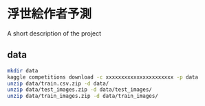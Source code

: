 # 浮世絵作者予測

A short description of the project

## data

```bash
mkdir data
kaggle competitions download -c xxxxxxxxxxxxxxxxxxxxxx -p data
unzip data/train.csv.zip -d data/
unzip data/test_images.zip -d data/test_images/
unzip data/train_images.zip -d data/train_images/
```


